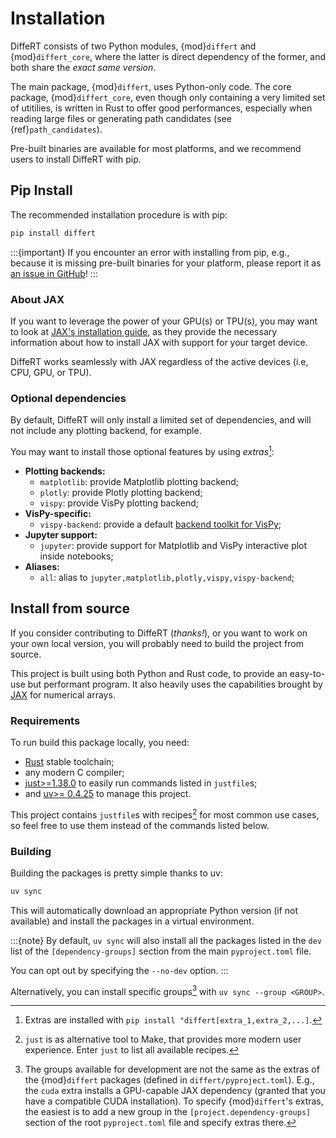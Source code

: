 # Installation

DiffeRT consists of two Python modules, {mod}`differt` and {mod}`differt_core`,
where the latter is direct dependency of the former, and both share the *exact same version*.

The main package, {mod}`differt`, uses Python-only code. The core package, {mod}`differt_core`,
even though only containing a very limited set of utitilies, is written in Rust to offer good performances,
especially when reading large files or generating path candidates (see {ref}`path_candidates`).

Pre-built binaries are available for most platforms, and we recommend users to install DiffeRT with pip.

## Pip Install

The recommended installation procedure is with pip:

```bash
pip install differt
```

:::{important}
If you encounter an error with installing from pip, e.g.,
because it is missing pre-built binaries for your platform,
please report it as
[an issue in GitHub](https://github.com/jeertmans/DiffeRT/issues)!
:::

### About JAX

If you want to leverage the power of your GPU(s) or TPU(s), you may want
to look at [JAX's installation guide](https://jax.readthedocs.io/en/latest/installation.html),
as they provide the necessary information about how to install JAX with support for your target device.

DiffeRT works seamlessly with JAX regardless of the active devices (i.e, CPU, GPU, or TPU).

### Optional dependencies

By default, DiffeRT will only install a limited set of dependencies, and will not include
any plotting backend, for example.

You may want to install those optional features by using *extras*[^1]:

- **Plotting backends:**
  - `matplotlib`: provide Matplotlib plotting backend;
  - `plotly`: provide Plotly plotting backend;
  - `vispy`: provide VisPy plotting backend;
- **VisPy-specific:**
  - `vispy-backend`: provide a default [backend toolkit for VisPy](https://vispy.org/installation.html);
- **Jupyter support:**
  - `jupyter`: provide support for Matplotlib and VisPy interactive plot inside notebooks;
- **Aliases:**
  - `all`: alias to `jupyter,matplotlib,plotly,vispy,vispy-backend`;

[^1]: Extras are installed with `pip install "differt[extra_1,extra_2,...]`.

## Install from source

If you consider contributing to DiffeRT (*thanks!*), or you want to work on your own
local version, you will probably need to build the project from source.

This project is built using both Python and Rust code, to provide an easy-to-use
but performant program. It also heavily uses the capabilities brought by
[JAX](https://github.com/jax-ml/jax) for numerical arrays.

### Requirements

To run build this package locally, you need:

- [Rust](https://www.rust-lang.org/) stable toolchain;
- any modern C compiler;
- [just>=1.38.0](https://github.com/casey/just) to easily run commands listed in `justfile`s;
- and [uv>= 0.4.25](https://docs.astral.sh/uv/) to manage this project.

This project contains `justfile`s with recipes[^2] for most common
use cases, so feel free to use them instead of the commands listed below.

[^2]: `just` is as alternative tool to Make, that provides more modern
  user experience. Enter `just` to list all available recipes.

### Building

Building the packages is pretty simple thanks to uv:

```bash
uv sync
```

This will automatically download an appropriate Python version (if not available)
and install the packages in a virtual environment.

:::{note}
By default, `uv sync` will also install all the packages
listed in the `dev` list of the `[dependency-groups]` section from the main
`pyproject.toml` file.

You can opt out by specifying the `--no-dev` option.
:::

Alternatively, you can install specific groups[^3] with `uv sync --group <GROUP>`.

[^3]: The groups available for development are not the same as the extras of the {mod}`differt`
  packages (defined in `differt/pyproject.toml`). E.g., the `cuda` extra installs a GPU-capable
  JAX dependency (granted that you have a compatible CUDA installation). To specify {mod}`differt`'s
  extras, the easiest is to add a new group in the `[project.dependency-groups]` section of the root
  `pyproject.toml` file and specify extras there.
